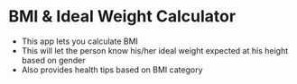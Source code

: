 # BMI & Ideal Weight Calculator
<ul>
  <li>This app lets you calculate BMI</li>
  <li>This will let the person know his/her ideal weight expected at his height based on gender</li>
  <li>Also provides health tips based on BMI category</li>
</ul>

